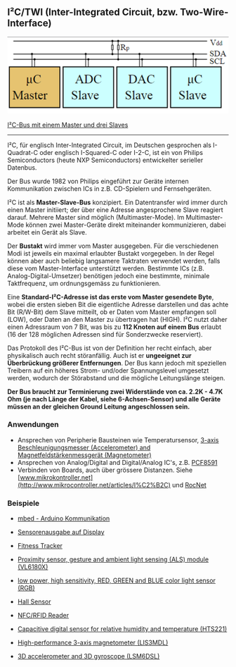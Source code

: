 ## I²C/TWI (Inter-Integrated Circuit, bzw. Two-Wire-Interface)

![](../images/I2C.png) 

[I²C-Bus mit einem Master und drei Slaves](http://de.wikipedia.org/wiki/I%C2%B2C)

- - -

I²C, für englisch Inter-Integrated Circuit, im Deutschen gesprochen als I-Quadrat-C oder englisch I-Squared-C oder I-2-C, ist ein von Philips Semiconductors (heute NXP Semiconductors) entwickelter serieller Datenbus.

Der Bus wurde 1982 von Philips eingeführt zur Geräte internen Kommunikation zwischen ICs in z.B. CD-Spielern und Fernsehgeräten.

I²C ist als **Master-Slave-Bus** konzipiert. Ein Datentransfer wird immer durch einen Master initiiert; der über eine Adresse angesprochene Slave reagiert darauf. Mehrere Master sind möglich (Multimaster-Mode). Im Multimaster-Mode können zwei Master-Geräte direkt miteinander kommunizieren, dabei arbeitet ein Gerät als Slave.

Der **Bustakt** wird immer vom Master ausgegeben. Für die verschiedenen Modi ist jeweils ein maximal erlaubter Bustakt vorgegeben. In der Regel können aber auch beliebig langsamere Taktraten verwendet werden, falls diese vom Master-Interface unterstützt werden. Bestimmte ICs (z.B. Analog-Digital-Umsetzer) benötigen jedoch eine bestimmte, minimale Taktfrequenz, um ordnungsgemäss zu funktionieren.

Eine **Standard-I²C-Adresse ist das erste vom Master gesendete Byte**, wobei die ersten sieben Bit die eigentliche Adresse darstellen und das achte Bit (R/W-Bit) dem Slave mitteilt, ob er Daten vom Master empfangen soll (LOW), oder Daten an den Master zu übertragen hat (HIGH). I²C nutzt daher einen Adressraum von 7 Bit, was bis zu **112 Knoten auf einem Bus** erlaubt (16 der 128 möglichen Adressen sind für Sonderzwecke reserviert).

Das Protokoll des I²C-Bus ist von der Definition her recht einfach, aber physikalisch auch recht störanfällig. Auch ist er **ungeeignet zur Überbrückung größerer Entfernungen**. Der Bus kann jedoch mit speziellen Treibern auf ein höheres Strom- und/oder Spannungslevel umgesetzt werden, wodurch der Störabstand und die mögliche Leitungslänge steigen.

**Der Bus braucht zur Terminierung zwei Widerstände von ca. 2.2K - 4.7K Ohm (je nach Länge der Kabel, siehe 6-Achsen-Sensor) und alle Geräte müssen an der gleichen Ground Leitung angeschlossen sein.**

### Anwendungen 

*   Ansprechen von Peripherie Bausteinen wie Temperatursensor, [3-axis Beschleunigungsmesser (Accelerometer) and Magnetfeldstärkenmessgerät (Magnetometer)](http://developer.mbed.org/users/JimCarver/code/FXOS8700Q/)
*   Ansprechen von Analog/Digital and Digital/Analog IC&#039;s, z.B. [PCF8591](http://developer.mbed.org/users/wim/notebook/pcf8591-i2c-4-channel-8-bit-ad-and-1-channel-8-bit/)
*   Verbinden von Boards, auch über grössere Distanzen. Siehe [www.mikrokontroller.net](http://www.mikrocontroller.net/articles/I%C2%B2C) und [RocNet](http://wiki.rocrail.net/doku.php?id=rocnet:rocnet-prot-de)

### Beispiele

* [mbed - Arduino Kommunikation](mbed2Arduino/)
* [Sensorenausgabe auf Display](Sensoren/)
* [Fitness Tracker](FitnessTrackerV2/)

* [Proximity sensor, gesture and ambient light sensing (ALS) module (VL6180X)](../i2c/)
* [low power, high sensitivity, RED, GREEN and BLUE color light sensor (RGB)](../i2c/)
* [Hall Sensor](../sensors/HallSensor/)
* [NFC/RFID Reader](../rfid/)
* [Capacitive digital sensor for relative humidity and temperature (HTS221)](../i2c/)
* [High-performance 3-axis magnetometer (LIS3MDL)](../i2c/)
* [3D accelerometer and 3D gyroscope (LSM6DSL)](../i2c/)
